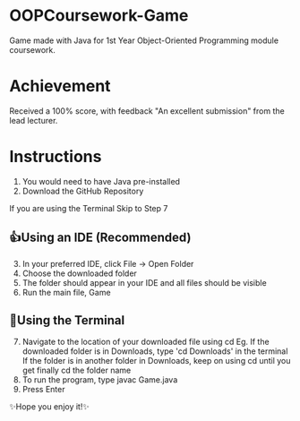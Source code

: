 # OOPCoursework-Game
 Game made with Java for 1st Year Object-Oriented Programming module coursework.

# Achievement
Received a 100% score, with feedback "An excellent submission" from the lead lecturer.

# Instructions
1. You would need to have Java pre-installed
2. Download the GitHub Repository

If you are using the Terminal Skip to Step 7

## 👍Using an IDE (Recommended)

3. In your preferred IDE, click File -> Open Folder
4. Choose the downloaded folder
5. The folder should appear in your IDE and all files should be visible
6. Run the main file, Game

## 🔋Using the Terminal

7. Navigate to the location of your downloaded file using cd
  Eg. If the downloaded folder is in Downloads, type 'cd Downloads' in the terminal
      If the folder is in another folder in Downloads, keep on using cd until you get finally       cd the folder name
8. To run the program, type javac Game.java
9. Press Enter


✨Hope you enjoy it!✨
